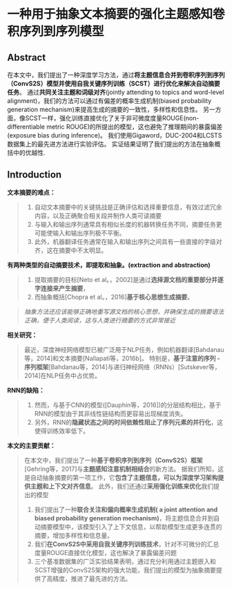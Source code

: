 # 一种用于抽象文本摘要的强化主题感知卷积序列到序列模型
## Abstract
在本文中，我们提出了一种深度学习方法，通过**将主题信息合并到卷积序列到序列（ConvS2S）模型并使用自我关键序列训练（SCST）进行优化来解决自动摘要任务**。
通过**共同关注主题和词级对齐**(jointly attending to topics and word-level alignment)，我们的方法可以通过有偏差的概率生成机制(biased probability generation mechanism)来提高生成的摘要的一致性，多样性和信息性。
另一方面，像SCST一样，强化训练直接优化了关于非可微度度量ROUGE(non-differentiable metric ROUGE)的所提出的模型，这也避免了推理期间的暴露偏差(exposure bias during inference)。
我们使用Gigaword，DUC-2004和LCSTS数据集上的最先进方法进行实验评估。
实证结果证明了我们提出的方法在抽象概括中的优越性.
## Introduction
**文本摘要的难点：**
>1. 自动文本摘要中的关键挑战是正确评估和选择重要信息，有效过滤冗余内容，以及正确聚合相关段并制作人类可读摘要
>2. 与输入和输出序列通常具有相似长度的机器转换任务不同，摘要任务更可能使输入和输出序列极不平衡。
>3. 此外，机器翻译任务通常在输入和输出序列之间具有一些直接的字级对齐，这在摘要中不太明显。 

**有两种类型的自动摘要技术，即提取和抽象。(extraction and abstraction)**
>1. 提取摘要的目标[Neto et al。，2002]是通过**选择源文档的重要部分并逐字连接来产生摘要**，
>2. 而抽象概括[Chopra et al。，2016]**基于核心思想生成摘要**。

>*抽象方法还应该能够正确地重写源文档的核心思想，并确保生成的摘要语法正确，便于人类阅读，这与人类进行摘要的方式非常接近*

**相关研究：**
>最近，深度神经网络模型已被广泛用于NLP任务，例如机器翻译[Bahdanau等，2014]和文本摘要[Nallapati等，2016b]。
特别是，**基于注意的序列 - 序列框架**[Bahdanau等，2014]与递归神经网络（RNNs）[Sutskever等，2014]在NLP任务中占优势。

**RNN的缺陷：**
>1. 然而，与基于CNN的模型([Dauphin等，2016])的分层结构相比，基于RNN的模型由于其非线性链结构而更容易出现梯度消失。
>2. 另外，RNN的**隐藏状态之间的时间依赖性阻止了序列元素的并行化**，这使得训练效率低下。

**本文的主要贡献：**
>在本文中，我们提出了一种**基于卷积序列到序列（ConvS2S）框架**[Gehring等，2017]与**主题感知注意机制相结合**的新方法。
据我们所知，这是自动抽象摘要的第一项工作，它**包含了主题信息，可以为深度学习架构提供主题和上下文对齐信息**。
此外，我们还通过**采用强化训练来优化**我们提出的模型
>1. 我们提出了一种**联合关注和偏向概率生成机制( a joint attention and biased probability generation mechanism)**，将主题信息合并到自动摘要模型中，该模型引入了上下文信息，以帮助模型生成更多连贯的摘要，增加多样性和信息量。
>2. 我们**在ConvS2S中采用自我关键序列训练技术**，针对不可微分的汇总度量ROUGE直接优化模型，这也解决了暴露偏差问题
>3. 三个基准数据集的广泛实验结果表明，通过充分利用通过主题嵌入和SCST增强的ConvS2S架构的强大功能，我们提出的模型为抽象摘要提供了高精度，推进了最先进的方法。 


